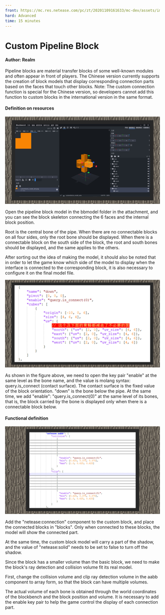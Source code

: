 ```yaml
--- 
front: https://mc.res.netease.com/pc/zt/20201109161633/mc-dev/assets/img/3_1.f808b90b.jpg 
hard: Advanced 
time: 15 minutes 
--- 
```

# Custom Pipeline Block 
#### Author: Realm 
Pipeline blocks are material transfer blocks of some well-known modules and often appear in front of players. The Chinese version currently supports the creation of block models that display corresponding connection parts based on the faces that touch other blocks. Note: The custom connection function is special for the Chinese version, so developers cannot add this function to custom blocks in the international version in the same format. 

#### Definition on resources 

![](./images/3_1.jpg) 

Open the pipeline block model in the bbmodel folder in the attachment, and you can see the block skeleton connecting the 6 faces and the internal block position. 

Root is the central bone of the pipe. When there are no connectable blocks on all four sides, only the root bone should be displayed. When there is a connectable block on the south side of the block, the root and south bones should be displayed, and the same applies to the others. 

After sorting out the idea of making the model, it should also be noted that in order to let the game know which side of the model to display when the interface is connected to the corresponding block, it is also necessary to configure it on the final model file. 

![](./images/3_2.jpg) 

As shown in the figure above, we need to open the key pair "enable" at the same level as the bone name, and the value is molang syntax: query.is_connect (contact surface). The contact surface is the fixed value of the block orientation. "down" is the bone below the pipe. At the same time, we add "enable": "query.is_connect(0)" at the same level of its bones, that is, the block carried by the bone is displayed only when there is a connectable block below. 



#### Functional definition 

![](./images/3_3.jpg) 

Add the "netease:connection" component to the custom block, and place the connected blocks in "blocks". Only when connected to these blocks, the model will show the connected part. 

At the same time, the custom block model will carry a part of the shadow, and the value of "netease:solid" needs to be set to false to turn off the shadow. 


Since the block has a smaller volume than the basic block, we need to make the block's ray detection and collision volume fit its real model. 

First, change the collision volume and clip ray detection volume in the aabb component to array form, so that the block can have multiple volumes. 

The actual volume of each bone is obtained through the world coordinates of the blockbench and the block position and volume. It is necessary to add the enable key pair to help the game control the display of each connection part.